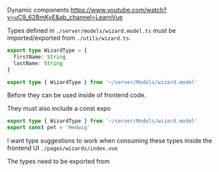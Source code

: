 
Dynamic components
https://www.youtube.com/watch?v=uC9_62BmKyE&ab_channel=LearnVue





Types defined in `./server/models/wizard.model.ts` must be imported/exported from `./utils/wizard.ts`.

```ts [./server/models/wizards.model.ts]
export type WizardType = {
  firstName: String
  lastName: String
}
```


```ts [./utils/wizard.ts]
export type { WizardType } from '~/server/Models/wizard.model'
```

Before they can be used inside of frontend code.

They must also include a const expo

```ts [./utils/wizard.ts]
export type { WizardType } from '~/server/Models/wizard.model'
export const pet = 'Hedwig'
```


I want type suggestions to work when consuming these types inside the frontend UI `./pages/wizards/index.vue`

The types need to be exported from 
